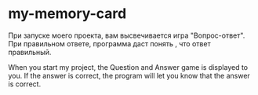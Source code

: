 # my-memory-card
При запуске моего проекта, вам высвечивается игра "Вопрос-ответ". При правильном ответе, программа даст понять
, что ответ правильный. 

When you start my project, the Question and Answer game is displayed to you. If the answer is correct, the program will let you know
that the answer is correct.
